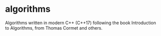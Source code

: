 # algorithms
Algorithms written in modern C++ (C++17) following the book Introduction to Algorithms, from Thomas Cormet and others.
